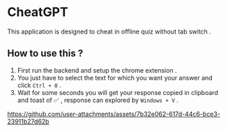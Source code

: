 # CheatGPT

This application is designed to cheat in offline quiz without tab switch .

## How to use this ?

1. First run the backend and setup the chrome extension .
2. You just have to select the text for which you want your answer and click `Ctrl + 0` .
3. Wait for some seconds you will get your response copied in clipboard and toast of ✅ , response can explored by `Windows + V` .



https://github.com/user-attachments/assets/7b32e062-617d-44c6-bce3-23911b27d62b

